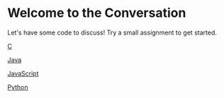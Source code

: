 # Welcome to the Conversation

Let's have some code to discuss! Try a small assignment to get started.

[C](https://classroom.github.com/a/Bgvprogu)

[Java](https://classroom.github.com/a/sCzOWnou)

[JavaScript](https://classroom.github.com/a/ACk5zgA0)

[Python](https://classroom.github.com/a/S3FENKbw)
